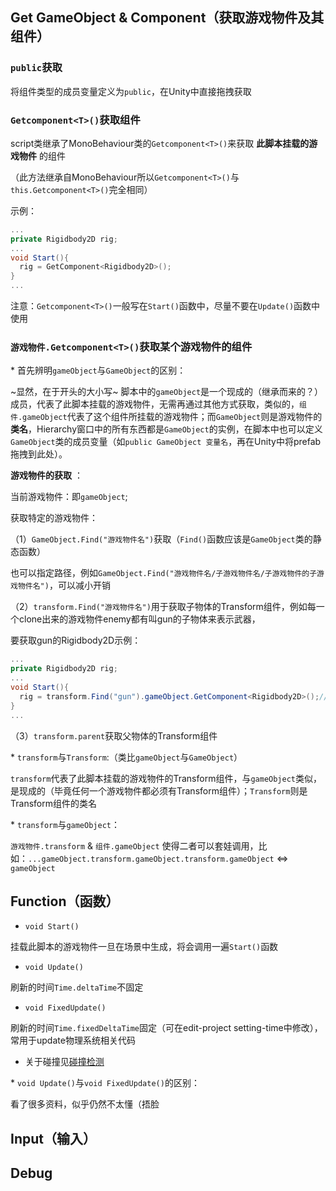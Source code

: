## Get GameObject & Component（获取游戏物件及其组件） 

### `public`获取 

将组件类型的成员变量定义为`public`，在Unity中直接拖拽获取 

### `Getcomponent<T>()`获取组件 

script类继承了MonoBehaviour类的`Getcomponent<T>()`来获取 **此脚本挂载的游戏物件** 的组件 

（此方法继承自MonoBehaviour所以`Getcomponent<T>()`与`this.Getcomponent<T>()`完全相同）

示例： 

```C#
...
private Rigidbody2D rig;
...
void Start(){
  rig = GetComponent<Rigidbody2D>();
}
...
``` 

注意：`Getcomponent<T>()`一般写在`Start()`函数中，尽量不要在`Update()`函数中使用 

### `游戏物件.Getcomponent<T>()`获取某个游戏物件的组件 

\* 首先辨明`gameObject`与`GameObject`的区别： 

  ~显然，在于开头的大小写~ 脚本中的`gameObject`是一个现成的（继承而来的？）成员，代表了此脚本挂载的游戏物件，无需再通过其他方式获取，类似的，`组件.gameObject`代表了这个组件所挂载的游戏物件；而`GameObject`则是游戏物件的**类名**，Hierarchy窗口中的所有东西都是`GameObject`的实例，在脚本中也可以定义`GameObject`类的成员变量（如`public GameObject 变量名`，再在Unity中将prefab拖拽到此处）。 

 **游戏物件的获取** ： 

当前游戏物件：即`gameObject`; 

获取特定的游戏物件： 

（1）`GameObject.Find("游戏物件名")`获取（`Find()`函数应该是`GameObject`类的静态函数） 

也可以指定路径，例如`GameObject.Find("游戏物件名/子游戏物件名/子游戏物件的子游戏物件名")`，可以减小开销 

（2）`transform.Find("游戏物件名")`用于获取子物体的Transform组件，例如每一个clone出来的游戏物件enemy都有叫gun的子物体来表示武器， 

要获取gun的Rigidbody2D示例：

```C#
...
private Rigidbody2D rig;
...
void Start(){
  rig = transform.Find("gun").gameObject.GetComponent<Rigidbody2D>();//transform.Find("gun")获取了gun的Transform组件
}
...
``` 

（3）`transform.parent`获取父物体的Transform组件 

 \* `transform`与`Transform`:（类比`gameObject`与`GameObject`）  
 
 `transform`代表了此脚本挂载的游戏物件的Transform组件，与`gameObject`类似，是现成的（毕竟任何一个游戏物件都必须有Transform组件）；`Transform`则是Transform组件的类名
  
 \* `transform`与`gameObject`：
  
`游戏物件.transform` & `组件.gameObject` 使得二者可以套娃调用，比如：`...gameObject.transform.gameObject.transform.gameObject` <=> `gameObject`

## Function（函数） 

- `void Start()` 

挂载此脚本的游戏物件一旦在场景中生成，将会调用一遍`Start()`函数 

- `void Update()` 

刷新的时间`Time.deltaTime`不固定 

- `void FixedUpdate()` 

刷新的时间`Time.fixedDeltaTime`固定（可在edit-project setting-time中修改），常用于update物理系统相关代码 

- 关于碰撞见[碰撞检测]() 

\* `void Update()`与`void FixedUpdate()`的区别： 

看了很多资料，似乎仍然不太懂（捂脸 

## Input（输入） 

## Debug 
